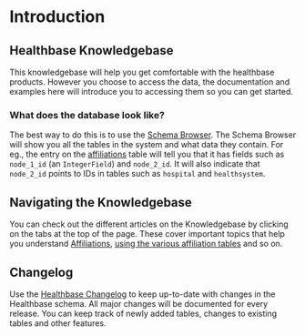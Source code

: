 # Introduction

## Healthbase Knowledgebase

This knowledgebase will help you get comfortable with the healthbase products. However you choose to access the data, the documentation and examples here will introduce you to accessing them so you can get started.

### What does the database look like?

The best way to do this is to use the [Schema Browser](https://healthbase.compile.com/schema). The Schema Browser will show you all the tables in the system and what data they contain. For eg., the entry on the [affiliations](https://healthbase.compile.com/schema#affiliations) table will tell you that it has fields such as `node_1_id` \(an `IntegerField`\) and `node_2_id`. It will also indicate that `node_2_id` points to IDs in tables such as `hospital` and `healthsystem`.

## Navigating the Knowledgebase

You can check out the different articles on the Knowledgebase by clicking on the tabs at the top of the page. These cover important topics that help you understand [Affiliations](https://github.com/compileinc/healthbase/tree/d6d02d52ed8faf22fbe7dbe09ed56380d60fba31/affiliations/README.md), [using the various affiliation tables](https://github.com/compileinc/healthbase/tree/d6d02d52ed8faf22fbe7dbe09ed56380d60fba31/use_cases/README.md) and so on.

## Changelog

Use the [Healthbase Changelog](https://gethealthbase.com/schema/changelog/) to keep up-to-date with changes in the Healthbase schema. All major changes will be documented for every release. You can keep track of newly added tables, changes to existing tables and other features.

